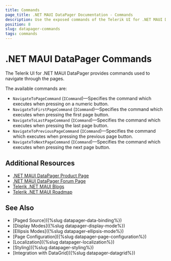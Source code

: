 ```yaml
---
title: Commands
page_title: .NET MAUI DataPager Documentation - Commands
description: Use the exposed commands of the Telerik UI for .NET MAUI DataPager to navigate throught the pages.
position: 8
slug: datapager-commands
tags: commands
---
```


# .NET MAUI DataPager Commands

The Telerik UI for .NET MAUI DataPager provides commands used to navigate through the pages.

The available commands are:

* `NavigateToPageCommand` (`ICommand`)&mdash;Specifies the command which executes when pressing on a numeric button.
* `NavigateToFirstPageCommand` (`ICommand`)&mdash;Specifies the command which executes when pressing the first page button.
* `NavigateToLastPageCommand` (`ICommand`)&mdash;Specifies the command which executes when pressing the last page button.
* `NavigateToPreviousPageCommand` (`ICommand`)&mdash;Specifies the command which executes when pressing the previous page button.
* `NavigateToNextPageCommand` (`ICommand`)&mdash;Specifies the command which executes when pressing the next page button.

## Additional Resources

- [.NET MAUI DataPager Product Page](https://www.telerik.com/maui-ui/datagrid)
- [.NET MAUI DataPager Forum Page](https://www.telerik.com/forums/maui?tagId=1801)
- [Telerik .NET MAUI Blogs](https://www.telerik.com/blogs/mobile-net-maui)
- [Telerik .NET MAUI Roadmap](https://www.telerik.com/support/whats-new/maui-ui/roadmap)

## See Also

- [Paged Source]({%slug datapager-data-binding%})
- [Display Modes]({%slug datapager-display-mode%})
- [Ellipsis Modes]({%slug datapager-ellipsis-mode%})
- [Page Configuration]({%slug datapager-page-configuration%})
- [Localization]({%slug datapager-localization%})
- [Styling]({%slug datapager-styling%})
- [Integration with DataGrid]({%slug datapager-datagrid%})
